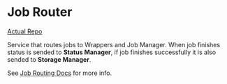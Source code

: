# Job Router

[Actual Repo](https://git.windmaker.net/musicmanager/Job-Router)

Service that routes jobs to Wrappers and Job Manager. When job finishes status is sended to **Status Manager**, if job finishes successfully it is also sended to **Storage Manager**.

See [Job Routing Docs](https://musicmanager.gitpages.windmaker.net/Music-Manager-Docs/job-routing/) for more info.
